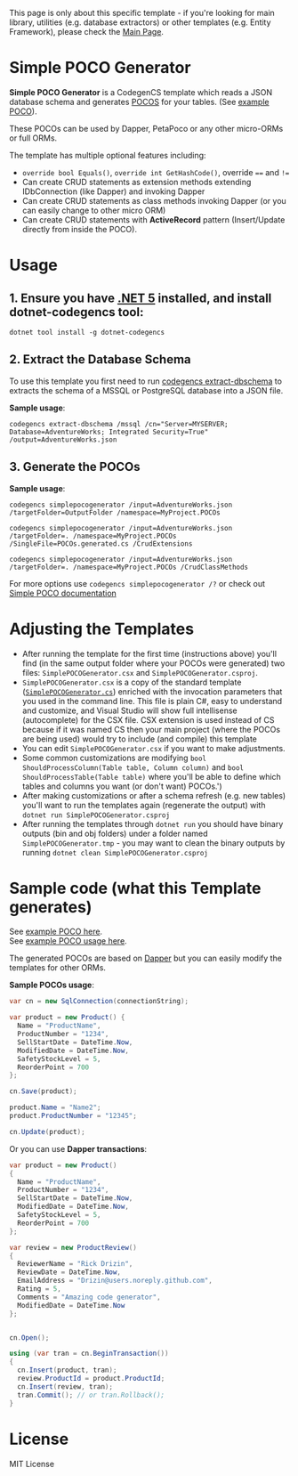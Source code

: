 This page is only about this specific template - if you're looking for main library, utilities (e.g. database extractors) or other templates (e.g. Entity Framework), please check the [Main Page](https://github.com/Drizin/CodegenCS/).

# Simple POCO Generator

**Simple POCO Generator** is a CodegenCS template which reads a JSON database schema and generates [POCOS](https://stackoverflow.com/a/250006/3606250) for your tables. (See [example POCO](https://github.com/Drizin/CodegenCS/blob/master/src/CodegenCS.DbSchema.Templates/SimplePOCOGenerator/SampleOutput/Product.generated.cs)).

These POCOs can be used by Dapper, PetaPoco or any other micro-ORMs or full ORMs.

The template has multiple optional features including: 

* `override bool Equals()`, `override int GetHashCode()`, override `==` and `!=`
* Can create CRUD statements as extension methods extending IDbConnection (like Dapper) and invoking Dapper
* Can create CRUD statements as class methods invoking Dapper (or you can easily change to other micro ORM)
* Can create CRUD statements with **ActiveRecord** pattern (Insert/Update directly from inside the POCO).

# Usage

## 1. Ensure you have [.NET 5](https://dotnet.microsoft.com/download/dotnet/5.0) installed, and install **dotnet-codegencs tool**:

```dotnet tool install -g dotnet-codegencs```

## 2. Extract the Database Schema

To use this template you first need to run [codegencs extract-dbschema](https://github.com/Drizin/CodegenCS#dotnet-codegencs-extract-dbschema) to extracts the schema of a MSSQL or PostgreSQL database into a JSON file.

**Sample usage**:

```codegencs extract-dbschema /mssql /cn="Server=MYSERVER; Database=AdventureWorks; Integrated Security=True" /output=AdventureWorks.json```

## 3. Generate the POCOs

**Sample usage**:

```codegencs simplepocogenerator /input=AdventureWorks.json /targetFolder=OutputFolder /namespace=MyProject.POCOs```

```codegencs simplepocogenerator /input=AdventureWorks.json /targetFolder=. /namespace=MyProject.POCOs /SingleFile=POCOs.generated.cs /CrudExtensions```

```codegencs simplepocogenerator /input=AdventureWorks.json /targetFolder=. /namespace=MyProject.POCOs /CrudClassMethods```

For more options use ```codegencs simplepocogenerator /?``` or check out [Simple POCO documentation](https://github.com/Drizin/CodegenCS/tree/master/src/CodegenCS.DbSchema.Templates/SimplePOCOGenerator)

# Adjusting the Templates

- After running the template for the first time (instructions above) you'll find (in the same output folder where your POCOs were generated) two files: `SimplePOCOGenerator.csx` and `SimplePOCOGenerator.csproj`.
- `SimplePOCOGenerator.csx` is a copy of the standard template ([`SimplePOCOGenerator.cs`](https://github.com/Drizin/CodegenCS/blob/master/src/CodegenCS.DbSchema.Templates/SimplePOCOGenerator/SimplePOCOGenerator.cs)) enriched with the invocation parameters that you used in the command line.
  This file is plain C#, easy to understand and customize, and Visual Studio will show full intellisense (autocomplete) for the CSX file.
  CSX extension is used instead of CS because if it was named CS then your main project (where the POCOs are being used) would try to include (and compile) this template
- You can edit `SimplePOCOGenerator.csx` if you want to make adjustments. 
- Some common customizations are modifying `bool ShouldProcessColumn(Table table, Column column)` and `bool ShouldProcessTable(Table table)` where you'll be able to define which tables and columns you want (or don't want) POCOs.')
- After making customizations or after a schema refresh (e.g. new tables) you'll want to run the templates again (regenerate the output) with `dotnet run SimplePOCOGenerator.csproj`
- After running the templates through `dotnet run` you should have binary outputs (bin and obj folders) under a folder named `SimplePOCOGenerator.tmp` - you may want to clean the binary outputs by running `dotnet clean SimplePOCOGenerator.csproj`

# Sample code (what this Template generates)

See [example POCO here](https://github.com/Drizin/CodegenCS/blob/master/src/CodegenCS.DbSchema.Templates/SimplePOCOGenerator/SampleOutput/Product.generated.cs).  
See [example POCO usage here](https://github.com/Drizin/CodegenCS/blob/master/src/CodegenCS.Tests/POCOTests/POCOTests.cs).

The generated POCOs are based on [Dapper](https://github.com/DapperLib/Dapper) but you can easily modify the templates for other ORMs.

**Sample POCOs usage**:

```cs
var cn = new SqlConnection(connectionString);

var product = new Product() { 
  Name = "ProductName", 
  ProductNumber = "1234", 
  SellStartDate = DateTime.Now, 
  ModifiedDate = DateTime.Now, 
  SafetyStockLevel = 5, 
  ReorderPoint = 700 
};

cn.Save(product);

product.Name = "Name2";
product.ProductNumber = "12345";

cn.Update(product);
```

Or you can use **Dapper transactions**:

```cs
var product = new Product()
{
  Name = "ProductName",
  ProductNumber = "1234",
  SellStartDate = DateTime.Now,
  ModifiedDate = DateTime.Now,
  SafetyStockLevel = 5,
  ReorderPoint = 700
};

var review = new ProductReview()
{
  ReviewerName = "Rick Drizin",
  ReviewDate = DateTime.Now,
  EmailAddress = "Drizin@users.noreply.github.com",
  Rating = 5,
  Comments = "Amazing code generator",
  ModifiedDate = DateTime.Now
};


cn.Open();

using (var tran = cn.BeginTransaction())
{
  cn.Insert(product, tran);
  review.ProductId = product.ProductId;
  cn.Insert(review, tran);
  tran.Commit(); // or tran.Rollback();
}
```


# License
MIT License
